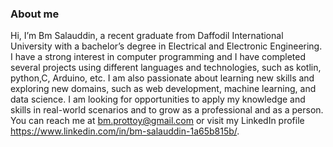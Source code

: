 ### About me

Hi, I’m Bm Salauddin, a recent graduate from Daffodil International University with a bachelor’s degree in Electrical and Electronic Engineering. I have a strong interest in computer programming and I have completed several projects using different languages and technologies, such as kotlin, python,C, Arduino, etc. I am also passionate about learning new skills and exploring new domains, such as web development, machine learning, and data science. I am looking for opportunities to apply my knowledge and skills in real-world scenarios and to grow as a professional and as a person. You can reach me at bm.prottoy@gmail.com or visit my LinkedIn profile https://www.linkedin.com/in/bm-salauddin-1a65b815b/.
